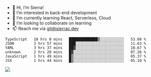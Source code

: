 - 👋 Hi, I’m Sierra!
- 👀 I’m interested in back-end development
- 🌱 I’m currently learning React, Serverless, Cloud
- 💞️ I’m looking to collaborate on learning
- 📫 Reach me via git@sierrac.dev

<!--START_SECTION:waka-->

```text
TypeScript   18 hrs 0 mins   █████████████▒░░░░░░░░░░░   53.08 %
JSON         3 hrs 57 mins   ███░░░░░░░░░░░░░░░░░░░░░░   11.63 %
YAML         3 hrs 37 mins   ██▓░░░░░░░░░░░░░░░░░░░░░░   10.67 %
unknown      2 hrs 28 mins   █▓░░░░░░░░░░░░░░░░░░░░░░░   07.26 %
JavaScript   1 hrs 49 mins   █▒░░░░░░░░░░░░░░░░░░░░░░░   05.37 %
JSX          1 hrs 44 mins   █▒░░░░░░░░░░░░░░░░░░░░░░░   05.10 %
```

<!--END_SECTION:waka-->


![](https://hit.yhype.me/github/profile?user_id=7351311)
